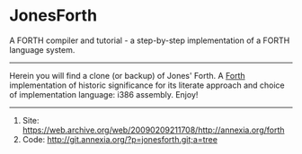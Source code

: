 # JonesForth

A FORTH compiler and tutorial - a step-by-step implementation of a FORTH language system.

----

Herein you will find a clone (or backup) of Jones' Forth. A [Forth](https://en.wikipedia.org/wiki/Forth_(programming_language)) implementation of historic significance for its literate approach and choice of implementation language: i386 assembly. Enjoy!

----

1. Site: https://web.archive.org/web/20090209211708/http://annexia.org/forth
2. Code: http://git.annexia.org/?p=jonesforth.git;a=tree
